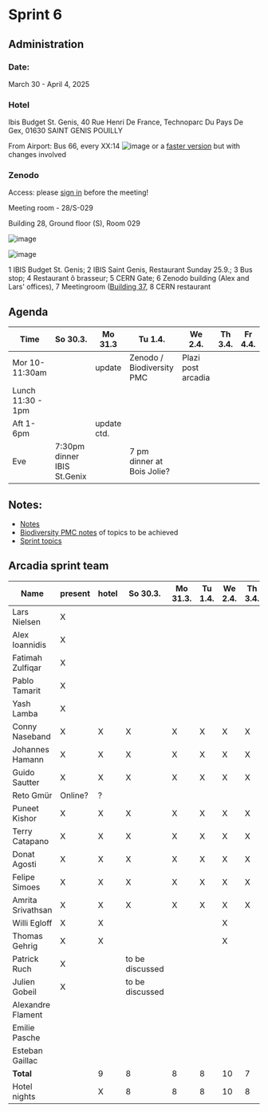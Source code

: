 # Sprint 6
## Administration
### Date:
March 30 - April 4, 2025

### Hotel
Ibis Budget St. Genis, 40 Rue Henri De France, Technoparc Du Pays De Gex, 01630 SAINT GENIS POUILLY 

From Airport: Bus 66, every XX:14
![image](https://user-images.githubusercontent.com/4609956/190636029-3ac34105-6f97-45b1-8e73-577f4f34c4f2.png)
or a [faster version](https://www.google.com/maps/dir/Gen%C3%A8ve+A%C3%A9roport+(GVA),+Route+de+l'A%C3%A9roport,+Grand-Saconnex/Saint-Genis-Pouilly,+France/@46.2382483,6.0405504,13z/am=t/data=!3m1!4b1!4m14!4m13!1m5!1m1!1s0x478c6480ae239337:0xe511a9f24eb8a630!2m2!1d6.1090888!2d46.2369794!1m5!1m1!1s0x478c62697a1fc077:0x408ab2ae4c20490!2m2!1d6.02513!2d46.2437479!5i2!11m1!5shttps:%2F%2Fgoogleads.g.doubleclick.net%2Fpagead%2Fconversion%2F%3Fai%3DCC4bSRmgkY9OuCsaO9fgPromTqAyYwPWdZN3xu9znD5Ga6-mODhABIJfmnWVg9Y27gZgEoAH3qaXKAsgBCakCtdlbgzRmsT7gAgCoAwHIA8sEqgSJAk_QbXqc_vV24OmP1HaU6OQ3d90_YIao_eaPDo2hyyWNbUIdzB4qyT6E5g6JSewqzF1cFyL2Kv0L7dj5EsDENYOqQkmm-cS35mrllrUkNXQXLz1Okh9-9Wollhzx3pzUehwFiw1Coy78JwkRjL9PZ_1jfrL8EOENmIJ4bbMp8ew9Wu1BILeOl1zsOJwRt1P71N9OcyBeGEs4WCqPn-QRLHDJ4FEFuwvF4i0T1SFMDhXWoDqz7fXSM1mNaRNGB2C-RMKMmWLbDK7O1io4g1qwAUBQRNf1zrSauopm2EJ6ZIdCi7gKKyb8aaCTorU3nz0Ixa3rklXxd4uXv4xC2H_Qbk6LiOeJoxogQtTABIyKofS7AuAEAaAGLoAH8dXatQGoB47OG6gHk9gbqAfulrECqAf-nrECqAeko7ECqAfVyRuoB6a-G6gHmgaoB_PRG6gHltgbqAeqm7ECqAffn7EC2AcA0ggPCIBhEAEYHTICigI6AoBAsQmvBMIX3VlubIAKAYoKFWh0dHA6Ly93d3cuYmVsZ2VzLmNoL5gLAcgLAeALAYAMAbgMAbgTiATYEwrQFQH4FgGAFwE%26sigh%3DlrZ15eh8Tv8%26label%3D_AITNAME_%26value%3D_AITVALUE_) but with changes involved

### Zenodo
Access: please [sign in](https://github.com/plazi/arcadia-project/issues/268) before the meeting!

Meeting room - 28/S-029

Building 28, Ground floor (S), Room 029


![image](https://user-images.githubusercontent.com/4609956/190636707-d4cce098-471e-4478-9a52-e29db59ca90b.png)


![image](https://github.com/plazi/arcadia-project/assets/4609956/dd824747-2ab4-4463-aca7-bcc32db9d86e)


1 IBIS Budget St. Genis; 2 IBIS Saint Genis, Restaurant Sunday 25.9.; 3 Bus stop; 4 Restaurant ô brasseur; 5 CERN Gate; 6 Zenodo building (Alex and Lars' offices), 7 Meetingroom ([Building 37](https://indico.cern.ch/event/579913/attachments/1536956/2408271/Plan_du_CERN.pdf), 8 CERN restaurant


## Agenda


| Time              |  So 30.3. | Mo 31.3 | Tu 1.4. | We 2.4. | Th 3.4. | Fr 4.4. | 
| -------------------|-----------|-----------|-----------|----------|----------|----------|
| Mor 10-11:30am     |           |  update   |  Zenodo / Biodiversity PMC        |     Plazi post arcadia    |        |          |
| Lunch 11:30 - 1pm  |           |           |           |          |          |          |
| Aft 1-6pm          |           |  update ctd.      ||    |  |       |
| Eve                |  7:30pm dinner IBIS St.Genix | | 7 pm dinner at Bois Jolie?| | | |



## Notes:
* [Notes](https://docs.google.com/document/d/1HU46uaEnJtGro6os4gZAcQUCTjBW_xTjCA_xjupWw14/edit?tab=t.0#heading=h.tp5g82iibn31)
* [Biodiversity PMC notes](https://docs.google.com/document/d/1VctIL72VbpFUdLv8EEL10HumXv0k-wM19LDgut2269o/edit?tab=t.0) of topics to be achieved
* [Sprint topics](https://github.com/plazi/arcadia-project/issues/263#issue-2632225560)

## Arcadia sprint team

| Name           | present | hotel|  So 30.3. | Mo 31.3. | Tu 1.4. | We 2.4. | Th 3.4. | Fr 4.4. | Sa 5.4. | So 6.4. | 
| ---------------|---------|----- |----------|---------|---------|---------|---------|---------|---------|---------|   
| Lars Nielsen   | X       |      |  
| Alex Ioannidis | X       |      |  
| Fatimah Zulfiqar | X       |      |  
| Pablo Tamarit | X       |      |  
| Yash Lamba          | X       |      |  
| Conny Naseband | X       | X    | X    | X    | X    | X    | X    | X    |      |   
| Johannes Hamann | X      | X    | X    | X    | X    | X    | X    | X    |  
| Guido Sautter  | X       | X    | X    | X    | X    | X    | X    | X    |      |  
| Reto Gmür      | Online? | ?    |  
| Puneet Kishor  | X       | X    | X    | X    | X    | X    | X    | X    | X    |  
| Terry Catapano | X       | X    | X    | X    | X    | X    | X    | X    | X    | 
| Donat Agosti   | X       | X    | X    | X    | X    | X    | X    |      |  
| Felipe Simoes  | X       | X    | X    | X    | X    | X    | X    | X    | X    |   
| Amrita Srivathsan | X    | X    | X    | X    | X    | X    | X    | X    | X    |    
| Willi Egloff   | X       | X    |      |      |      | X    | 
| Thomas Gehrig  | X       | X    |      |      |      | X    | 
| Patrick Ruch   | X       |      | to be discussed
| Julien Gobeil  | X       |      | to be discussed
| Alexandre Flament |
| Emilie Pasche |
| Esteban Gaillac | 
| **Total**      |         |  9   | 8    | 8    | 8    | 10     | 7    | 6   |  4  
| Hotel nights   |         |  X   | 8    | 8    | 8    | 10     | 8    | 4   |
